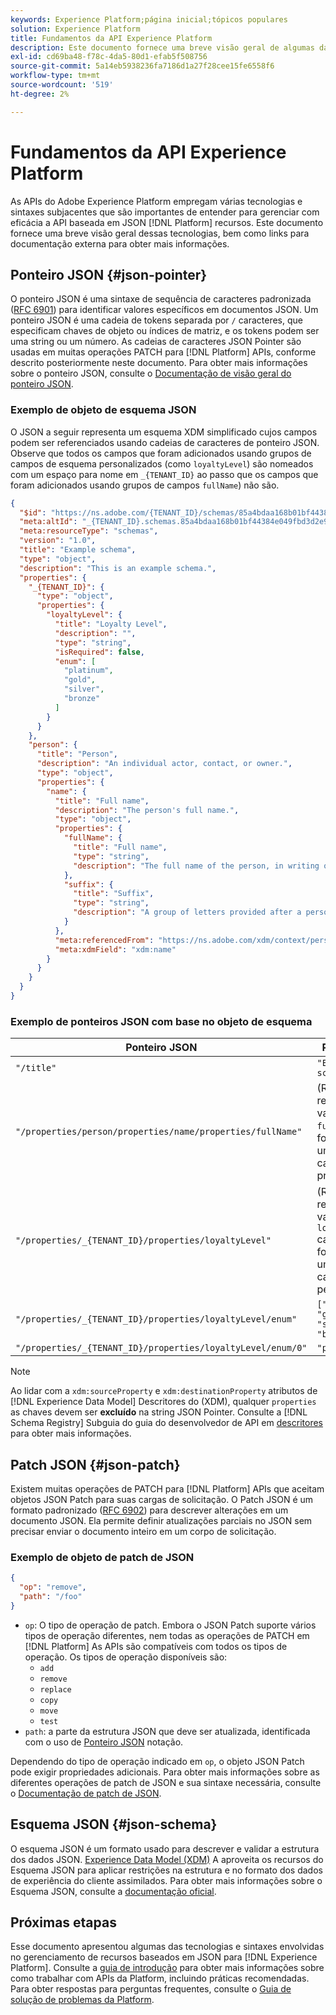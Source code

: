 ```yaml
---
keywords: Experience Platform;página inicial;tópicos populares
solution: Experience Platform
title: Fundamentos da API Experience Platform
description: Este documento fornece uma breve visão geral de algumas das tecnologias subjacentes e sintaxes envolvidas com as APIs Experience Platform.
exl-id: cd69ba48-f78c-4da5-80d1-efab5f508756
source-git-commit: 5a14eb5938236fa7186d1a27f28cee15fe6558f6
workflow-type: tm+mt
source-wordcount: '519'
ht-degree: 2%

---
```


# Fundamentos da API Experience Platform

As APIs do Adobe Experience Platform empregam várias tecnologias e sintaxes subjacentes que são importantes de entender para gerenciar com eficácia a API baseada em JSON [!DNL Platform] recursos. Este documento fornece uma breve visão geral dessas tecnologias, bem como links para documentação externa para obter mais informações.

## Ponteiro JSON {#json-pointer}

O ponteiro JSON é uma sintaxe de sequência de caracteres padronizada ([RFC 6901](https://tools.ietf.org/html/rfc6901)) para identificar valores específicos em documentos JSON. Um ponteiro JSON é uma cadeia de tokens separada por `/` caracteres, que especificam chaves de objeto ou índices de matriz, e os tokens podem ser uma string ou um número. As cadeias de caracteres JSON Pointer são usadas em muitas operações PATCH para [!DNL Platform] APIs, conforme descrito posteriormente neste documento. Para obter mais informações sobre o ponteiro JSON, consulte o [Documentação de visão geral do ponteiro JSON](https://rapidjson.org/md_doc_pointer.html).

### Exemplo de objeto de esquema JSON

O JSON a seguir representa um esquema XDM simplificado cujos campos podem ser referenciados usando cadeias de caracteres de ponteiro JSON. Observe que todos os campos que foram adicionados usando grupos de campos de esquema personalizados (como `loyaltyLevel`) são nomeados com um espaço para nome em `_{TENANT_ID}` ao passo que os campos que foram adicionados usando grupos de campos `fullName`) não são.

```json
{
  "$id": "https://ns.adobe.com/{TENANT_ID}/schemas/85a4bdaa168b01bf44384e049fbd3d2e9b2ffaca440d35b9",
  "meta:altId": "_{TENANT_ID}.schemas.85a4bdaa168b01bf44384e049fbd3d2e9b2ffaca440d35b9",
  "meta:resourceType": "schemas",
  "version": "1.0",
  "title": "Example schema",
  "type": "object",
  "description": "This is an example schema.",
  "properties": {
    "_{TENANT_ID}": {
      "type": "object",
      "properties": {
        "loyaltyLevel": {
          "title": "Loyalty Level",
          "description": "",
          "type": "string",
          "isRequired": false,
          "enum": [
            "platinum",
            "gold",
            "silver",
            "bronze"
          ]
        }
      }
    },
    "person": {
      "title": "Person",
      "description": "An individual actor, contact, or owner.",
      "type": "object",
      "properties": {
        "name": {
          "title": "Full name",
          "description": "The person's full name.",
          "type": "object",
          "properties": {
            "fullName": {
              "title": "Full name",
              "type": "string",
              "description": "The full name of the person, in writing order most commonly accepted in the language of the name.",
            },
            "suffix": {
              "title": "Suffix",
              "type": "string",
              "description": "A group of letters provided after a person's name to provide additional information. The `suffix` is used at the end of someones name. For example Jr., Sr., M.D., PhD, I, II, III, etc.",
            }
          },
          "meta:referencedFrom": "https://ns.adobe.com/xdm/context/person-name",
          "meta:xdmField": "xdm:name"
        }
      }
    }
  }
}
```

### Exemplo de ponteiros JSON com base no objeto de esquema

| Ponteiro JSON | Resolve para |
| --- | --- |
| `"/title"` | `"Example schema"` |
| `"/properties/person/properties/name/properties/fullName"` | (Retorna uma referência à variável `fullName` , fornecido por um grupo de campos principal.) |
| `"/properties/_{TENANT_ID}/properties/loyaltyLevel"` | (Retorna uma referência à variável `loyaltyLevel` campo, fornecido por um grupo de campos personalizado.) |
| `"/properties/_{TENANT_ID}/properties/loyaltyLevel/enum"` | `["platinum", "gold", "silver", "bronze"]` |
| `"/properties/_{TENANT_ID}/properties/loyaltyLevel/enum/0"` | `"platinum"` |

>[!NOTE]
>
>Ao lidar com a `xdm:sourceProperty` e `xdm:destinationProperty` atributos de [!DNL Experience Data Model] Descritores do (XDM), qualquer `properties` as chaves devem ser **excluído** na string JSON Pointer. Consulte a [!DNL Schema Registry] Subguia do guia do desenvolvedor de API em [descritores](../xdm/api/descriptors.md) para obter mais informações.

## Patch JSON {#json-patch}

Existem muitas operações de PATCH para [!DNL Platform] APIs que aceitam objetos JSON Patch para suas cargas de solicitação. O Patch JSON é um formato padronizado ([RFC 6902](https://tools.ietf.org/html/rfc6902)) para descrever alterações em um documento JSON. Ela permite definir atualizações parciais no JSON sem precisar enviar o documento inteiro em um corpo de solicitação.

### Exemplo de objeto de patch de JSON

```json
{
  "op": "remove",
  "path": "/foo"
}
```

* `op`: O tipo de operação de patch. Embora o JSON Patch suporte vários tipos de operação diferentes, nem todas as operações de PATCH em [!DNL Platform] As APIs são compatíveis com todos os tipos de operação. Os tipos de operação disponíveis são:
   * `add`
   * `remove`
   * `replace`
   * `copy`
   * `move`
   * `test`
* `path`: a parte da estrutura JSON que deve ser atualizada, identificada com o uso de [Ponteiro JSON](#json-pointer) notação.

Dependendo do tipo de operação indicado em `op`, o objeto JSON Patch pode exigir propriedades adicionais. Para obter mais informações sobre as diferentes operações de patch de JSON e sua sintaxe necessária, consulte o [Documentação de patch de JSON](https://datatracker.ietf.org/doc/html/rfc6902).

## Esquema JSON {#json-schema}

O esquema JSON é um formato usado para descrever e validar a estrutura dos dados JSON. [Experience Data Model (XDM)](../xdm/home.md) A aproveita os recursos do Esquema JSON para aplicar restrições na estrutura e no formato dos dados de experiência do cliente assimilados. Para obter mais informações sobre o Esquema JSON, consulte a [documentação oficial](https://json-schema.org/).

## Próximas etapas

Esse documento apresentou algumas das tecnologias e sintaxes envolvidas no gerenciamento de recursos baseados em JSON para [!DNL Experience Platform]. Consulte a [guia de introdução](api-guide.md) para obter mais informações sobre como trabalhar com APIs da Platform, incluindo práticas recomendadas. Para obter respostas para perguntas frequentes, consulte o [Guia de solução de problemas da Platform](troubleshooting.md).
